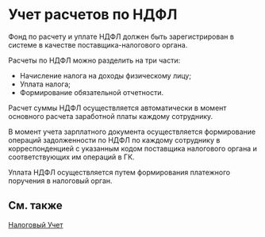 # Учет расчетов по НДФЛ

Фонд по расчету и уплате НДФЛ должен быть зарегистрирован в системе в качестве поставщика-налогового органа.

Расчеты по НДФЛ можно разделить на три части: 

- Начисление налога на доходы физическому лицу; 
- Уплата налога; 
- Формирование обязательной отчетности. 

Расчет суммы НДФЛ осуществляется автоматически в момент основного расчета заработной платы каждому сотруднику. 

В момент учета зарплатного документа осуществляется формирование операций задолженности по НДФЛ по каждому сотруднику в корреспонденцией с указанным кодом поставщика налогового органа и соответствующих им операций в ГК. 

Уплата НДФЛ осуществляется путем формирования платежного поручения в налоговый орган.

## См. также

[Налоговый Учет](tax-accounting.md)

